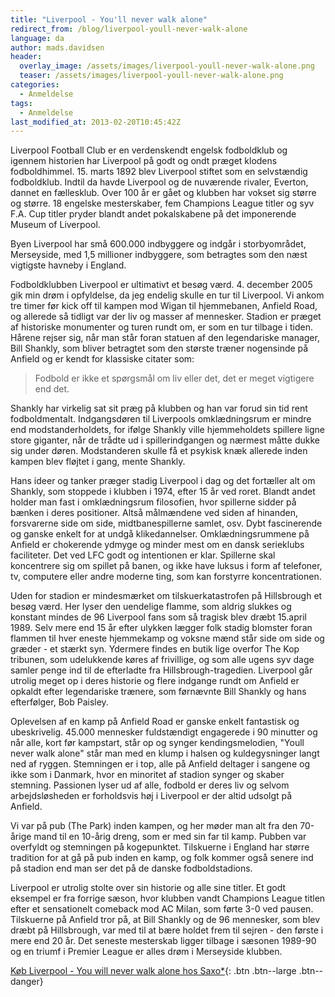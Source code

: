 ```yaml
---
title: "Liverpool - You'll never walk alone"
redirect_from: /blog/liverpool-youll-never-walk-alone
language: da
author: mads.davidsen
header:
  overlay_image: /assets/images/liverpool-youll-never-walk-alone.png
  teaser: /assets/images/liverpool-youll-never-walk-alone.png
categories:
  - Anmeldelse
tags:
  - Anmeldelse
last_modified_at: 2013-02-20T10:45:42Z
---
```


Liverpool Football Club er en verdenskendt engelsk fodboldklub og igennem historien har Liverpool på godt og ondt præget klodens fodboldhimmel. 15. marts 1892 blev Liverpool stiftet som en selvstændig fodboldklub. Indtil da havde Liverpool og de nuværende rivaler, Everton, dannet en fællesklub. Over 100 år er gået og klubben har vokset sig større og større. 18 engelske mesterskaber, fem Champions League titler og syv F.A. Cup titler pryder blandt andet pokalskabene på det imponerende Museum of Liverpool.

Byen Liverpool har små 600.000 indbyggere og indgår i storbyområdet, Merseyside, med 1,5 millioner indbyggere, som betragtes som den næst vigtigste havneby i England.

Fodboldklubben Liverpool er ultimativt et besøg værd. 4. december 2005 gik min drøm i opfyldelse, da jeg endelig skulle en tur til Liverpool. Vi ankom tre timer før kick off til kampen mod Wigan til hjemmebanen, Anfield Road, og allerede så tidligt var der liv og masser af mennesker. Stadion er præget af historiske monumenter og turen rundt om, er som en tur tilbage i tiden. Hårene rejser sig, når man står foran statuen af den legendariske manager, Bill Shankly, som bliver betragtet som den største træner nogensinde på Anfield og er kendt for klassiske citater som:

> Fodbold er ikke et spørgsmål om liv eller det, det er meget vigtigere end det.

Shankly har virkelig sat sit præg på klubben og han var forud sin tid rent fodboldmentalt. Indgangsdøren til Liverpools omklædningsrum er mindre end modstanderholdets, for ifølge Shankly ville hjemmeholdets spillere ligne store giganter, når de trådte ud i spillerindgangen og nærmest måtte dukke sig under døren. Modstanderen skulle få et psykisk knæk allerede inden kampen blev fløjtet i gang, mente Shankly.

Hans ideer og tanker præger stadig Liverpool i dag og det fortæller alt om Shankly, som stoppede i klubben i 1974, efter 15 år ved roret. Blandt andet holder man fast i omklædningsrum filosofien, hvor spillerne sidder på bænken i deres positioner. Altså målmændene ved siden af hinanden, forsvarerne side om side, midtbanespillerne samlet, osv. Dybt fascinerende og ganske enkelt for at undgå klikedannelser. Omklædningsrummene på Anfield er chokerende ydmyge og minder mest om en dansk serieklubs faciliteter. Det ved LFC godt og intentionen er klar. Spillerne skal koncentrere sig om spillet på banen, og ikke have luksus i form af telefoner, tv, computere eller andre moderne ting, som kan forstyrre koncentrationen.

Uden for stadion er mindesmærket om tilskuerkatastrofen på Hillsbrough et besøg værd. Her lyser den uendelige flamme, som aldrig slukkes og konstant mindes de 96 Liverpool fans som så tragisk blev dræbt 15.april 1989. Selv mere end 15 år efter ulykken lægger folk stadig blomster foran flammen til hver eneste hjemmekamp og voksne mænd står side om side og græder - et stærkt syn. Ydermere findes en butik lige overfor The Kop tribunen, som udelukkende køres af frivillige, og som alle ugens syv dage samler penge ind til de efterladte fra Hillsbrough-tragedien. Liverpool går utrolig meget op i deres historie og flere indgange rundt om Anfield er opkaldt efter legendariske trænere, som førnævnte Bill Shankly og hans efterfølger, Bob Paisley.

Oplevelsen af en kamp på Anfield Road er ganske enkelt fantastisk og ubeskrivelig. 45.000 mennesker fuldstændigt engagerede i 90 minutter og når alle, kort før kampstart, står op og synger kendingsmelodien, "Youll never walk alone" står man med en klump i halsen og kuldegysninger langt ned af ryggen. Stemningen er i top, alle på Anfield deltager i sangene og ikke som i Danmark, hvor en minoritet af stadion synger og skaber stemning. Passionen lyser ud af alle, fodbold er deres liv og selvom arbejdsløsheden er forholdsvis høj i Liverpool er der altid udsolgt på Anfield.

Vi var på pub (The Park) inden kampen, og her møder man alt fra den 70-årige mand til en 10-årig dreng, som er med sin far til kamp. Pubben var overfyldt og stemningen på kogepunktet. Tilskuerne i England har større tradition for at gå på pub inden en kamp, og folk kommer også senere ind på stadion end man ser det på de danske fodboldstadions.

Liverpool er utrolig stolte over sin historie og alle sine titler. Et godt eksempel er fra forrige sæson, hvor klubben vandt Champions League titlen efter et sensationelt comeback mod AC Milan, som førte 3-0 ved pausen. Tilskuerne på Anfield tror på, at Bill Shankly og de 96 mennesker, som blev dræbt på Hillsbrough, var med til at bære holdet frem til sejren - den første i mere end 20 år. Det seneste mesterskab ligger tilbage i sæsonen 1989-90 og en triumf i Premier League er alles drøm i Merseyside klubben.

[Køb Liverpool - You will never walk alone hos Saxo\*](https://www.saxo.com/dk/liverpool_illugi-joekulsson_indbundet_9788771187144){: .btn .btn--large .btn--danger}
